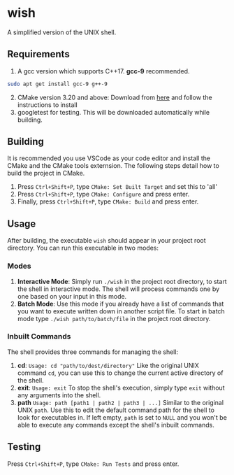 # wish
A simplified version of the UNIX shell.

## Requirements

1. A gcc version which supports C++17. **gcc-9** recommended.

```bash
sudo apt get install gcc-9 g++-9
```
2. CMake version 3.20 and above: Download from [here](https://cmake.org/download/) and follow the instructions to install
3. googletest for testing. This will be downloaded automatically while building.

## Building

It is recommended you use VSCode as your code editor and install the CMake and the CMake tools externsion. The following steps detail how to build the project in CMake.

1. Press `Ctrl+Shift+P`, type `CMake: Set Built Target` and set this to 'all'
2. Press `Ctrl+Shift+P`, type `CMake: Configure` and press enter.
3. Finally, press `Ctrl+Shift+P`, type `CMake: Build` and press enter.

## Usage

After building, the executable `wish` should appear in your project root directory. You can run this executable in two modes:

### Modes

1. **Interactive Mode**: Simply run `./wish` in the project root directory, to start the shell in interactive mode. The shell will process commands one by one based on your input in this mode.
2. **Batch Mode**: Use this mode if you already have a list of commands that you want to execute written down in another script file. To start in batch mode type `./wish path/to/batch/file` in the project root directory.

### Inbuilt Commands

The shell provides three commands for managing the shell:

1. **cd**: `Usage: cd "path/to/dest/directory"` Like the original UNIX command `cd`, you can use this to change the current active directory of the shell.
2. **exit**: `Usage: exit` To stop the shell's execution, simply type `exit` without any arguments into the shell.
3. **path** `Usage: path [path1 | path2 | path3 | ...]` Similar to the original UNIX `path`. Use this to edit the default command path for the shell to look for executables in. If left empty, `path` is set to `NULL` and you won't be able to execute any commands except the shell's inbuilt commands.


## Testing

Press `Ctrl+Shift+P`, type `CMake: Run Tests` and press enter.
